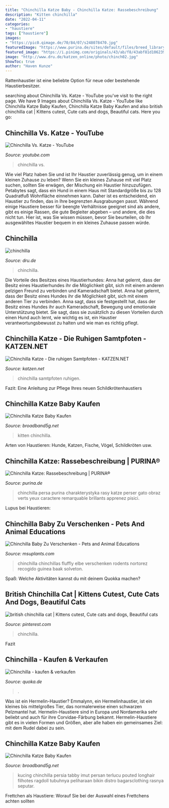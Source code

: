 ```yaml
---
title: "Chinchilla Katze Baby - Chinchilla Katze: Rassebeschreibung"
description: "Kitten chinchilla"
date: "2022-04-11"
categories:
- "haustiere"
tags: ["haustiere"]
images:
- "https://pic0.qimage.de/70/84/07/s248078470.jpg"
featuredImage: "https://www.purina.de/sites/default/files/breed_library/cat_chinchilla.jpg"
featured_image: "https://i.pinimg.com/originals/43/ab/f8/43abf81d1062393ba822e9fc53ad015b.jpg"
image: "http://www.dru.de/katzen_online/photo/chinch02.jpg"
ShowToc: true
author: "Haven Kunze"
---
```



Rattenhaustier ist eine beliebte Option für neue oder bestehende Haustierbesitzer.

	

		
searching about Chinchilla Vs. Katze - YouTube you've visit to the right page. We have 9 Images about Chinchilla Vs. Katze - YouTube like Chinchilla Katze Baby Kaufen, Chinchilla Katze Baby Kaufen and also british chinchilla cat | Kittens cutest, Cute cats and dogs, Beautiful cats. Here you go:
		
    
## Chinchilla Vs. Katze - YouTube

<img loading=lazy src="https://i.ytimg.com/vi/UNLvPfVZ60k/hqdefault.jpg" onerror="this.onerror=null;this.src='https://tse3.mm.bing.net/th?id=OIP.q8PW_YXkH77iUgC2uYqztQHaFj&amp;pid=15.1';" alt="Chinchilla Vs. Katze - YouTube">

_Source: youtube.com_

>chinchilla vs. 

	

Wie viel Platz haben Sie und ist Ihr Haustier zuverlässig genug, um in einem kleinen Zuhause zu leben?
Wenn Sie ein kleines Zuhause mit viel Platz suchen, sollten Sie erwägen, der Mischung ein Haustier hinzuzufügen. Petabytes sagt, dass ein Hund in einem Haus mit Standardgröße bis zu 128 Quadratfuß Wohnfläche einnehmen kann. Daher ist es entscheidend, ein Haustier zu finden, das in Ihre begrenzten Ausgrabungen passt. Während einige Haustiere besser für beengte Verhältnisse geeignet sind als andere, gibt es einige Rassen, die gute Begleiter abgeben – und andere, die dies nicht tun. Hier ist, was Sie wissen müssen, bevor Sie beurteilen, ob Ihr ausgewähltes Haustier bequem in ein kleines Zuhause passen würde.

    
## Chinchilla

<img loading=lazy src="http://www.dru.de/katzen_online/photo/chinch02.jpg" onerror="this.onerror=null;this.src='https://tse4.mm.bing.net/th?id=OIP.Hg8gvqdqKP85HQOwieX8VgHaHN&amp;pid=15.1';" alt="chinchilla">

_Source: dru.de_

>chinchilla. 

	

Die Vorteile des Besitzes eines Haustierhundes: Anna hat gelernt, dass der Besitz eines Haustierhundes ihr die Möglichkeit gibt, sich mit einem anderen pelzigen Freund zu verbinden und Kameradschaft bietet.
Anna hat gelernt, dass der Besitz eines Hundes ihr die Möglichkeit gibt, sich mit einem anderen Tier zu verbinden. Anna sagt, dass sie festgestellt hat, dass der Besitz eines Hundes ihr auch Kameradschaft, Bewegung und emotionale Unterstützung bietet. Sie sagt, dass sie zusätzlich zu diesen Vorteilen durch einen Hund auch lernt, wie wichtig es ist, ein Haustier verantwortungsbewusst zu halten und wie man es richtig pflegt.

    
## Chinchilla Katze - Die Ruhigen Samtpfoten - KATZEN.NET

<img loading=lazy src="https://www.katzen.net/wp-content/uploads/chinchilla-katze.jpg" onerror="this.onerror=null;this.src='https://tse3.mm.bing.net/th?id=OIP.96hzlanUQ06vFxOnupD-iAHaFt&amp;pid=15.1';" alt="Chinchilla Katze - Die ruhigen Samtpfoten - KATZEN.NET">

_Source: katzen.net_

>chinchilla samtpfoten ruhigen. 

	

Fazit: Eine Anleitung zur Pflege Ihres neuen Schildkrötenhaustiers

    
## Chinchilla Katze Baby Kaufen

<img loading=lazy src="https://i.pinimg.com/originals/b4/d0/ba/b4d0ba5993e7a96a59aadfd31f088de3.jpg" onerror="this.onerror=null;this.src='https://tse4.mm.bing.net/th?id=OIP.YUj89M1TgooH6wgCS7vZNQHaHa&amp;pid=15.1';" alt="Chinchilla Katze Baby Kaufen">

_Source: broadband5g.net_

>kitten chinchilla. 

	

Arten von Haustieren: Hunde, Katzen, Fische, Vögel, Schildkröten usw.

    
## Chinchilla Katze: Rassebeschreibung | PURINA®

<img loading=lazy src="https://www.purina.de/sites/default/files/breed_library/cat_chinchilla.jpg" onerror="this.onerror=null;this.src='https://tse4.mm.bing.net/th?id=OIP.LaBv6eOC_0VvnToEG36o4gHaHA&amp;pid=15.1';" alt="Chinchilla Katze: Rassebeschreibung | PURINA®">

_Source: purina.de_

>chinchilla persa purina charakterystyka rasy katze perser gato obraz verts yeux caractere remarquable brillants apprenez pisici. 

	

Lupus bei Haustieren:

    
## Chinchilla Baby Zu Verschenken - Pets And Animal Educations

<img loading=lazy src="https://i.pinimg.com/originals/43/ab/f8/43abf81d1062393ba822e9fc53ad015b.jpg" onerror="this.onerror=null;this.src='https://tse1.mm.bing.net/th?id=OIP.UuCEPI_V3NdIG_hiQ1l6uwHaHh&amp;pid=15.1';" alt="Chinchilla Baby Zu Verschenken - Pets and Animal Educations">

_Source: msuplants.com_

>chinchilla chinchillas fluffly elbe verschenken rodents nortorez recogido guinea baak solveton. 

	

Spaß: Welche Aktivitäten kannst du mit deinem Quokka machen?

    
## British Chinchilla Cat | Kittens Cutest, Cute Cats And Dogs, Beautiful Cats

<img loading=lazy src="https://i.pinimg.com/originals/c4/e1/0d/c4e10d59c2a22accc4b7427d816d32aa.jpg" onerror="this.onerror=null;this.src='https://tse3.mm.bing.net/th?id=OIP.tJBT2Sf9YB79h4_ALD7ifAHaIb&amp;pid=15.1';" alt="british chinchilla cat | Kittens cutest, Cute cats and dogs, Beautiful cats">

_Source: pinterest.com_

>chinchilla. 

	

Fazit

    
## Chinchilla - Kaufen &amp; Verkaufen

<img loading=lazy src="https://pic0.qimage.de/70/84/07/s248078470.jpg" onerror="this.onerror=null;this.src='https://tse2.mm.bing.net/th?id=OIP.M3gCQlJ78izdZWgxzvNTwgAAAA&amp;pid=15.1';" alt="Chinchilla - kaufen &amp; verkaufen">

_Source: quoka.de_

>. 

	

Was ist ein Hermelin-Haustier?
Emmalynn, ein Hermelinhaustier, ist ein kleines bis mittelgroßes Tier, das normalerweise einen schwarzen Pelzmantel hat. Hermelin-Haustiere sind in Europa und Nordamerika sehr beliebt und auch für ihre Corvidae-Färbung bekannt. Hermelin-Haustiere gibt es in vielen Formen und Größen, aber alle haben ein gemeinsames Ziel: mit dem Rudel dabei zu sein.

    
## Chinchilla Katze Baby Kaufen

<img loading=lazy src="https://i.pinimg.com/originals/ff/60/f8/ff60f8fec718709ef3dacddce022545b.jpg" onerror="this.onerror=null;this.src='https://tse2.mm.bing.net/th?id=OIP.8Bui_2gHY0sJXcUeFjhbpgHaHE&amp;pid=15.1';" alt="Chinchilla Katze Baby Kaufen">

_Source: broadband5g.net_

>kucing chinchilla persia tabby imut persan terlucu pouted longhair filhotes ragdoll tubuhnya peliharaan bikin distro bagarsclothing rasnya seputar. 

	

Frettchen als Haustiere: Worauf Sie bei der Auswahl eines Frettchens achten sollten

